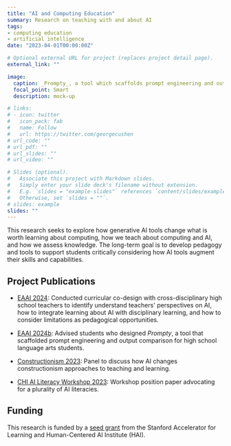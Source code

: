```yaml
---
title: "AI and Computing Education"
summary: Research on teaching with and about AI
tags:
- computing education
- artificial intelligence
date: "2023-04-01T00:00:00Z"

# Optional external URL for project (replaces project detail page).
external_link: ""

image:
  caption: _Prompty_, a tool which scaffolds prompt engineering and output comparison for high school students
  focal_point: Smart
  description: mock-up

# links:
# - icon: twitter
#   icon_pack: fab
#   name: Follow
#   url: https://twitter.com/georgecushen
# url_code: ""
# url_pdf: ""
# url_slides: ""
# url_video: ""

# Slides (optional).
#   Associate this project with Markdown slides.
#   Simply enter your slide deck's filename without extension.
#   E.g. `slides = "example-slides"` references `content/slides/example-slides.md`.
#   Otherwise, set `slides = ""`.
# slides: example
slides: ""
---
```


This research seeks to explore how generative AI tools change what is worth learning about computing, how we teach about computing and AI, and how we assess knowledge. The long-term goal is to develop pedagogy and tools to support students critically considering how AI tools augment their skills and capabilities.

## Project Publications

- [EAAI 2024](/publication/eaai-2024): Conducted curricular co-design with cross-disciplinary high school teachers to identify understand teachers' perspectives on AI, how to integrate learning about AI with disciplinary learning, and how to consider limitations as pedagogical opportunities.

- [EAAI 2024b](/publication/eaai-2024b): Advised students who designed _Prompty_, a tool that scaffolded prompt engineering and output comparison for high school language arts students.

- [Constructionism 2023](/publication/constructionism-2023): Panel to discuss how AI changes constructionism approaches to teaching and learning.

- [CHI AI Literacy Workshop 2023](/publication/chi-ailit-2023): Workshop position paper advocating for a plurality of AI literacies.


## Funding
This research is funded by a [seed grant](https://acceleratelearning.stanford.edu/story/generative-ai-seed-grants/) from the Stanford Accelerator for Learning and Human-Centered AI Institute (HAI).

